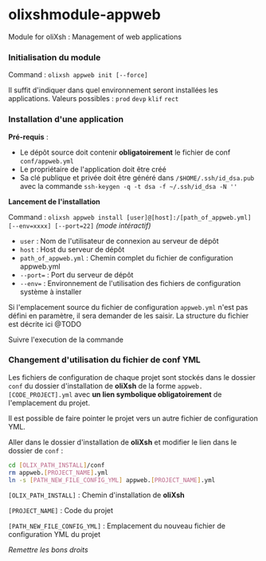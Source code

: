 # olixshmodule-appweb
Module for oliXsh : Management of web applications


### Initialisation du module

Command : `olixsh appweb init [--force]`

Il suffit d'indiquer dans quel environnement seront installées les applications.
Valeurs possibles : `prod` `devp` `klif` `rect`


### Installation d'une application

**Pré-requis** :

- Le dépôt source doit contenir **obligatoirement** le fichier de conf `conf/appweb.yml`
- Le propriétaire de l'application doit être créé
- Sa clé publique et privée doit être généré dans `/$HOME/.ssh/id_dsa.pub`
avec la commande `ssh-keygen -q -t dsa -f ~/.ssh/id_dsa -N ''`

**Lancement de l'installation**

Command : `olixsh appweb install [user]@[host]:/[path_of_appweb.yml] [--env=xxxx] [--port=22]` _(mode intéractif)_

- `user` : Nom de l'utilisateur de connexion au serveur de dépôt
- `host` : Host du serveur de dépôt
- `path_of_appweb.yml` : Chemin complet du fichier de configuration appweb.yml
- `--port=` : Port du serveur de dépôt
- `--env=` : Environnement de l'utilisation des fichiers de configuration système à installer 

Si l'emplacement source du fichier de configuration `appweb.yml` n'est pas défini en paramètre,
il sera demander de les saisir.
La structure du fichier est décrite ici @TODO

Suivre l'execution de la commande


### Changement d'utilisation du fichier de conf YML

Les fichiers de configuration de chaque projet sont stockés dans le dossier `conf` du dossier d'installation de **oliXsh**
de la forme `appweb.[CODE_PROJECT].yml` avec **un lien symbolique obligatoirement** de l'emplacement du projet.


Il est possible de faire pointer le projet vers un autre fichier de configuration YML.

Aller dans le dossier d'installation de **oliXsh** et modifier le lien dans le dossier de `conf` :

``` bash
cd [OLIX_PATH_INSTALL]/conf
rm appweb.[PROJECT_NAME].yml
ln -s [PATH_NEW_FILE_CONFIG_YML] appweb.[PROJECT_NAME].yml
```

`[OLIX_PATH_INSTALL]` : Chemin d'installation de **oliXsh**

`[PROJECT_NAME]` : Code du projet

`[PATH_NEW_FILE_CONFIG_YML]` : Emplacement du nouveau fichier de configuration YML du projet

*Remettre les bons droits*

